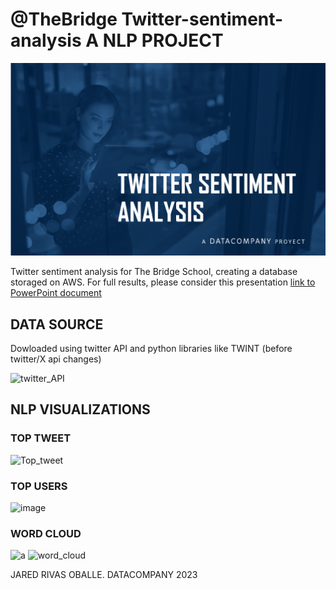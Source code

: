 # @TheBridge Twitter-sentiment-analysis A NLP PROJECT

![IMAGEN_PORTADA](/src/utils/PORTADA.png)

Twitter sentiment analysis for The Bridge School, creating a database storaged on AWS. For full results, please consider this presentation [link to PowerPoint document](TWITTER%20SENTIMENT%20ANALYSIS.pptx)

## DATA SOURCE

Dowloaded using twitter API and python libraries like TWINT (before twitter/X api changes)

![twitter_API](/src/utils/TWITTER_API.png)

## NLP VISUALIZATIONS

### TOP TWEET 

![Top_tweet](/src/utils/Tuit&más&éxito.png")

### TOP USERS 

![image](/src/utils/Top&users.png")

### WORD CLOUD
![a](/Personal/Práctica/Entregables/Twitter-sentiment-analysis/src/utils/Wordcloud.png)
![word_cloud](Personal\Práctica\Entregables\Twitter-sentiment-analysis\src\utils\Wordcloud.png)




JARED RIVAS OBALLE. 
DATACOMPANY 2023






